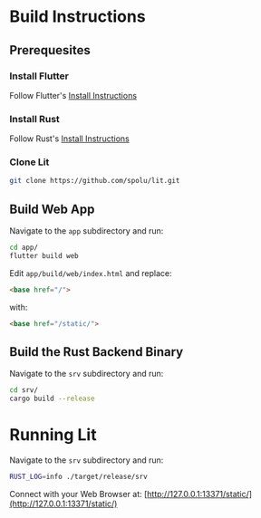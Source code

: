 # Build Instructions

## Prerequesites

### Install Flutter

Follow Flutter's [Install Instructions](https://flutter.dev/docs/get-started/install)

### Install Rust

Follow Rust's [Install Instructions](https://www.rust-lang.org/tools/install)

### Clone Lit

```bash
git clone https://github.com/spolu/lit.git
```

## Build Web App

Navigate to the `app` subdirectory and run:

```bash
cd app/
flutter build web
```

Edit `app/build/web/index.html` and replace:
```html
<base href="/">
```
with:
```html
<base href="/static/">
```

## Build the Rust Backend Binary

Navigate to the `srv` subdirectory and run:

```bash
cd srv/
cargo build --release
```

# Running Lit

Navigate to the `srv` subdirectory and run:

```bash
RUST_LOG=info ./target/release/srv
```

Connect with your Web Browser at:
[http://127.0.0.1:13371/static/](http://127.0.0.1:13371/static/)
